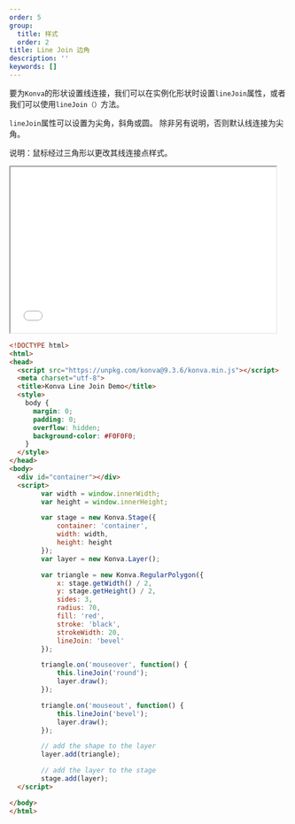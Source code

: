 ```yaml
---
order: 5
group:
  title: 样式
  order: 2
title: Line Join 边角
description: ''
keywords: []
---
```


要为`Konva`的形状设置线连接，我们可以在实例化形状时设置`lineJoin`属性，或者我们可以使用`lineJoin（）`方法。

`lineJoin`属性可以设置为尖角，斜角或圆。 除非另有说明，否则默认线连接为尖角。

说明：鼠标经过三角形以更改其线连接点样式。  

<iframe src="/downloads/code/styling/Line_Join.html" style="width: 50vw;height:300px;"></iframe>

```html
<!DOCTYPE html>
<html>
<head>
  <script src="https://unpkg.com/konva@9.3.6/konva.min.js"></script>
  <meta charset="utf-8">
  <title>Konva Line Join Demo</title>
  <style>
    body {
      margin: 0;
      padding: 0;
      overflow: hidden;
      background-color: #F0F0F0;
    }
  </style>
</head>
<body>
  <div id="container"></div>
  <script>
        var width = window.innerWidth;
        var height = window.innerHeight;

        var stage = new Konva.Stage({
            container: 'container',
            width: width,
            height: height
        });
        var layer = new Konva.Layer();

        var triangle = new Konva.RegularPolygon({
            x: stage.getWidth() / 2,
            y: stage.getHeight() / 2,
            sides: 3,
            radius: 70,
            fill: 'red',
            stroke: 'black',
            strokeWidth: 20,
            lineJoin: 'bevel'
        });

        triangle.on('mouseover', function() {
            this.lineJoin('round');
            layer.draw();
        });

        triangle.on('mouseout', function() {
            this.lineJoin('bevel');
            layer.draw();
        });

        // add the shape to the layer
        layer.add(triangle);

        // add the layer to the stage
        stage.add(layer);
  </script>

</body>
</html>
```